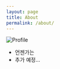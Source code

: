 ```yaml
---
layout: page
title: About
permalink: /about/
---
```


<img src="{{ site.baseurl }}assets/logo.png" title="Profile" class="profile">

- 언젠가는
- 추가 예정...
